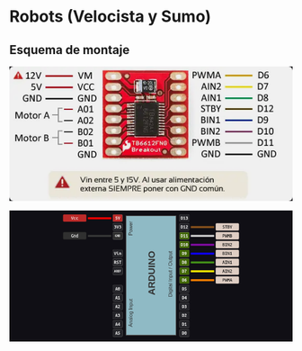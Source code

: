 # Robots (Velocista y Sumo)

##  Esquema de montaje

![puente h](./assets/puenteH.png)

![arduino conecciones](./assets/arduino_conecciones.png)
